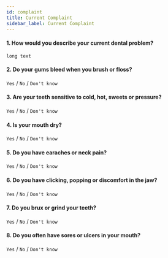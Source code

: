 ```yaml
---
id: complaint
title: Current Complaint
sidebar_label: Current Complaint
---
```




#### 1. How would you describe your current dental problem?

`long text`

#### 2. Do your gums bleed when you brush or floss?

`Yes` / `No` / `Don't know`

#### 3. Are your teeth sensitive to cold, hot, sweets or pressure?

`Yes` / `No` / `Don't know`

#### 4. Is your mouth dry?

`Yes` / `No` / `Don't know`

#### 5. Do you have earaches or neck pain?

`Yes` / `No` / `Don't know`

#### 6. Do you have clicking, popping or discomfort in the jaw?

`Yes` / `No` / `Don't know`

#### 7. Do you brux or grind your teeth?

`Yes` / `No` / `Don't know`

#### 8. Do you often have sores or ulcers in your mouth?

`Yes` / `No` / `Don't know`
